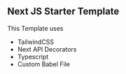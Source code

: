 ## Next JS Starter Template

This Template uses

- TailwindCSS
- Next API Decorators
- Typescript
- Custom Babel File
